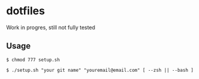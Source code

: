 # dotfiles

Work in progres, still not fully tested

## Usage

```terminal
$ chmod 777 setup.sh

$ ./setup.sh "your git name" "youremail@email.com" [ --zsh || --bash ]
```
